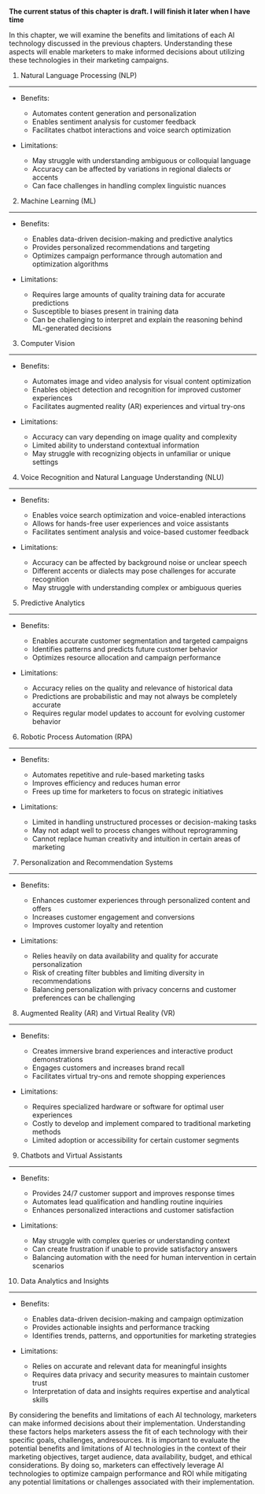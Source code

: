 **The current status of this chapter is draft. I will finish it later when I have time**

In this chapter, we will examine the benefits and limitations of each AI technology discussed in the previous chapters. Understanding these aspects will enable marketers to make informed decisions about utilizing these technologies in their marketing campaigns.

1. Natural Language Processing (NLP)
------------------------------------

* Benefits:

  * Automates content generation and personalization
  * Enables sentiment analysis for customer feedback
  * Facilitates chatbot interactions and voice search optimization
* Limitations:

  * May struggle with understanding ambiguous or colloquial language
  * Accuracy can be affected by variations in regional dialects or accents
  * Can face challenges in handling complex linguistic nuances

2. Machine Learning (ML)
------------------------

* Benefits:

  * Enables data-driven decision-making and predictive analytics
  * Provides personalized recommendations and targeting
  * Optimizes campaign performance through automation and optimization algorithms
* Limitations:

  * Requires large amounts of quality training data for accurate predictions
  * Susceptible to biases present in training data
  * Can be challenging to interpret and explain the reasoning behind ML-generated decisions

3. Computer Vision
------------------

* Benefits:

  * Automates image and video analysis for visual content optimization
  * Enables object detection and recognition for improved customer experiences
  * Facilitates augmented reality (AR) experiences and virtual try-ons
* Limitations:

  * Accuracy can vary depending on image quality and complexity
  * Limited ability to understand contextual information
  * May struggle with recognizing objects in unfamiliar or unique settings

4. Voice Recognition and Natural Language Understanding (NLU)
-------------------------------------------------------------

* Benefits:

  * Enables voice search optimization and voice-enabled interactions
  * Allows for hands-free user experiences and voice assistants
  * Facilitates sentiment analysis and voice-based customer feedback
* Limitations:

  * Accuracy can be affected by background noise or unclear speech
  * Different accents or dialects may pose challenges for accurate recognition
  * May struggle with understanding complex or ambiguous queries

5. Predictive Analytics
-----------------------

* Benefits:

  * Enables accurate customer segmentation and targeted campaigns
  * Identifies patterns and predicts future customer behavior
  * Optimizes resource allocation and campaign performance
* Limitations:

  * Accuracy relies on the quality and relevance of historical data
  * Predictions are probabilistic and may not always be completely accurate
  * Requires regular model updates to account for evolving customer behavior

6. Robotic Process Automation (RPA)
-----------------------------------

* Benefits:

  * Automates repetitive and rule-based marketing tasks
  * Improves efficiency and reduces human error
  * Frees up time for marketers to focus on strategic initiatives
* Limitations:

  * Limited in handling unstructured processes or decision-making tasks
  * May not adapt well to process changes without reprogramming
  * Cannot replace human creativity and intuition in certain areas of marketing

7. Personalization and Recommendation Systems
---------------------------------------------

* Benefits:

  * Enhances customer experiences through personalized content and offers
  * Increases customer engagement and conversions
  * Improves customer loyalty and retention
* Limitations:

  * Relies heavily on data availability and quality for accurate personalization
  * Risk of creating filter bubbles and limiting diversity in recommendations
  * Balancing personalization with privacy concerns and customer preferences can be challenging

8. Augmented Reality (AR) and Virtual Reality (VR)
--------------------------------------------------

* Benefits:

  * Creates immersive brand experiences and interactive product demonstrations
  * Engages customers and increases brand recall
  * Facilitates virtual try-ons and remote shopping experiences
* Limitations:

  * Requires specialized hardware or software for optimal user experiences
  * Costly to develop and implement compared to traditional marketing methods
  * Limited adoption or accessibility for certain customer segments

9. Chatbots and Virtual Assistants
----------------------------------

* Benefits:

  * Provides 24/7 customer support and improves response times
  * Automates lead qualification and handling routine inquiries
  * Enhances personalized interactions and customer satisfaction
* Limitations:

  * May struggle with complex queries or understanding context
  * Can create frustration if unable to provide satisfactory answers
  * Balancing automation with the need for human intervention in certain scenarios

10. Data Analytics and Insights
-------------------------------

* Benefits:

  * Enables data-driven decision-making and campaign optimization
  * Provides actionable insights and performance tracking
  * Identifies trends, patterns, and opportunities for marketing strategies
* Limitations:

  * Relies on accurate and relevant data for meaningful insights
  * Requires data privacy and security measures to maintain customer trust
  * Interpretation of data and insights requires expertise and analytical skills

By considering the benefits and limitations of each AI technology, marketers can make informed decisions about their implementation. Understanding these factors helps marketers assess the fit of each technology with their specific goals, challenges, andresources. It is important to evaluate the potential benefits and limitations of AI technologies in the context of their marketing objectives, target audience, data availability, budget, and ethical considerations. By doing so, marketers can effectively leverage AI technologies to optimize campaign performance and ROI while mitigating any potential limitations or challenges associated with their implementation.
